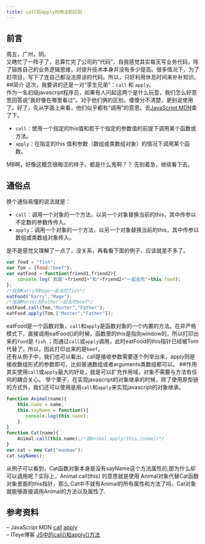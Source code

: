 ```yaml
---
title: call和apply的用法和区别
---
```

## 前言
周五，广州，阴。   
又瞎忙了一阵子了，总算忙完了公司的“代码”，自我感觉其实每天写业务代码，除了锻炼自己的业务逻辑思维，对提升技术本身并没有多少提高。很多情况下，为了赶项目，写下了连自己都没法原谅的代码。所以，只好利用休息时间来补补知识。
##简介
这次，我要讲的还是一对“孪生兄弟”：`call` 和 `apply`。  
作为一名初级javascript程序员，如果有人问起这两个是什么玩意，我们怎么好意思回答说“我好像在哪里看过”。对于他们俩的区别，傻傻分不清楚，更别说使用了。好了，先从字面上来看，他们似乎都有“调用”的意思。去[JavaScript MDN](https://developer.mozilla.org/en-US/docs/Web/JavaScript/Reference)查了下。

* `call`：使用一个指定的this值和若干个指定的参数值的前提下调用某个函数或方法。
* `apply`：在指定的this 值和参数（数组或类数组对象）的情况下调用某个函数。   

MB啊，好像这概念很晦涩的样子。都是什么鬼啊？？ 先别着急，继续看下去。 
## 通俗点
换个通俗易懂的说法就是：

* `call`：调用一个对象的一个方法，以另一个对象替换当前的this，其中传参以不定数的参数传传入。
* `apply`：调用一个对象的一个方法，以另一个对象替换当前的this，其中传参以数组或类数组对象传入。   


是不是感觉又理解了一点了，没关系，再看看下面的例子，应该就差不多了。

```javascript
var food = "fish";
var Tom = {food:"beef"};
var eatFood = function(friend1,friend2){
	console.log('我跟'+friend1+"和"+friend2+"一起去吃"+this.food);
};
/*我跟Karry和Mage一起去吃fish*/
eatFood("Karry","Mage"); 
/*我跟Monter和Father一起去吃beef*/
eatFood.call(Tom,"Monter","Father"); 
eatFood.apply(Tom,["Monter","Father"]);
```

eatFood是一个函数对象，`call`和`apply`是函数对象的一个内置的方法。在非严格模式下，直接调用eatFood()的时候，函数里的this是指向window的，所以打印出来的`food`是 `fish` ；而通过`call`或`apply`调用，此时eatFood的this指针已经被Tom代替了，所以，因此打印出来的是`beef`。  
还有从例子中，我们也可以看出，call是接收参数需要逐个列举出来，apply则是接收数组形式的参数即可，比如普通数组或者arguments类数组都可以。
##作用
其实使用`call`或`apply`最大的好处，就是可以扩充作用域，对象不需要与方法有任何的耦合关心。
举个栗子，在实现javascript的对象继承的时候，除了使用原型链的方式外，我们还可以使用是用`call`和`apply`来实现javascript的对象继承。

```javascript
function Animal(name){
	this.name = name;
	this.sayName = function(){
	   console.log(this.name);
	}
}
function Cat(name){
	Animal.call(this,name);/*或Animal.apply(this,[name])*/
}
var cat = new Cat("maomao");
cat.sayName();
```

从例子可以看到，Cat函数对象本身是没有sayName这个方法属性的,那为什么却可以调用呢？实际上，Animal.call(this) 的意思就是使用 Animal对象代替Cat函数对象里面的this指针，那么 Cat中不就有Animal的所有属性和方法了吗，Cat对象就能够直接调用Animal的方法以及属性了.

## 参考资料
– JavaScript MDN [call](https://developer.mozilla.org/zh-CN/docs/Web/JavaScript/Reference/Global_Objects/Function/call) [apply](https://developer.mozilla.org/zh-CN/docs/Web/JavaScript/Reference/Global_Objects/Function/apply)  
– ITeye博客 [JS中的call()和apply()方法](http://uule.iteye.com/blog/1158829)
